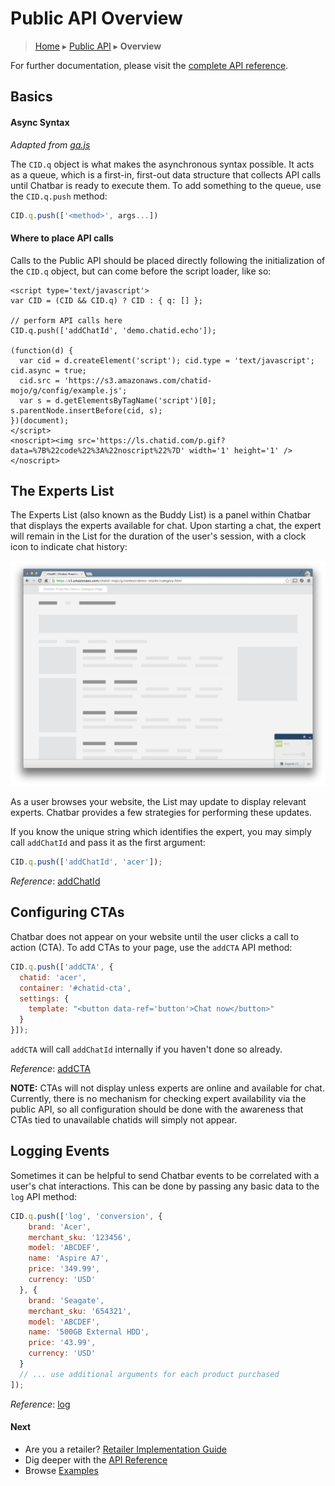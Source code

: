 Public API Overview
===================

> [Home](index.md) ▸ [Public API](index.md#Public_API) ▸ **Overview**

For further documentation, please visit the
[complete API reference](public-api-reference.md).

Basics
------

#### Async Syntax

*Adapted from [ga.js](https://developers.google.com/analytics/devguides/collection/gajs/)*

The `CID.q` object is what makes the asynchronous syntax possible. It acts as a queue,
which is a first-in, first-out data structure that collects API calls until Chatbar is
ready to execute them. To add something to the queue, use the `CID.q.push` method:

```javascript
CID.q.push(['<method>', args...])
```

#### Where to place API calls

Calls to the Public API should be placed directly following the initialization of the
`CID.q` object, but can come before the script loader, like so:

```
<script type='text/javascript'>
var CID = (CID && CID.q) ? CID : { q: [] };

// perform API calls here
CID.q.push(['addChatId', 'demo.chatid.echo']);

(function(d) {
  var cid = d.createElement('script'); cid.type = 'text/javascript'; cid.async = true;
  cid.src = 'https://s3.amazonaws.com/chatid-mojo/g/config/example.js';
  var s = d.getElementsByTagName('script')[0]; s.parentNode.insertBefore(cid, s);
})(document);
</script>
<noscript><img src='https://ls.chatid.com/p.gif?data=%7B%22code%22%3A%22noscript%22%7D' width='1' height='1' /></noscript>
```

The Experts List
----------------

The Experts List (also known as the Buddy List) is a panel within Chatbar that displays
the experts available for chat. Upon starting a chat, the expert will remain in the List
for the duration of the user's session, with a clock icon to indicate chat history:

![](./assets/screens/screen11.png "Experts List with just one ChatID (Acer)")

As a user browses your website, the List may update to display relevant experts. Chatbar
provides a few strategies for performing these updates.

If you know the unique string which identifies the expert, you may simply call `addChatId`
and pass it as the first argument:

```javascript
CID.q.push(['addChatId', 'acer']);
```

*Reference*: [addChatId](public-api-reference.md#addChatId)

Configuring CTAs
----------------

Chatbar does not appear on your website until the user clicks a call to action (CTA). To
add CTAs to your page, use the `addCTA` API method:

```javascript
CID.q.push(['addCTA', {
  chatid: 'acer',
  container: '#chatid-cta',
  settings: {
    template: "<button data-ref='button'>Chat now</button>"
  }
}]);
```

`addCTA` will call `addChatId` internally if you haven't done so already.

*Reference*: [addCTA](public-api-reference.md#addCTA)

**NOTE:** CTAs will not display unless experts are online and available for chat.
Currently, there is no mechanism for checking expert availability via the public API, so
all configuration should be done with the awareness that CTAs tied to unavailable chatids
will simply not appear.

Logging Events
--------------

Sometimes it can be helpful to send Chatbar events to be correlated with a user's chat
interactions. This can be done by passing any basic data to the `log` API method:

```javascript
CID.q.push(['log', 'conversion', {
    brand: 'Acer',
    merchant_sku: '123456',
    model: 'ABCDEF',
    name: 'Aspire A7',
    price: '349.99',
    currency: 'USD'
  }, {
    brand: 'Seagate',
    merchant_sku: '654321',
    model: 'ABCDEF',
    name: '500GB External HDD',
    price: '43.99',
    currency: 'USD'
  }
  // ... use additional arguments for each product purchased
]);
```

*Reference*: [log](public-api-reference.md#log)

#### Next

* Are you a retailer? [Retailer Implementation Guide](retailer-implementation.md)
* Dig deeper with the [API Reference](public-api-reference.md)
* Browse [Examples](demos.md)

